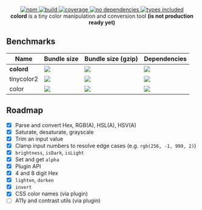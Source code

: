 <div align="center">
  <a href="https://npmjs.org/package/colord">
    <img alt="npm" src="https://img.shields.io/npm/v/colord.svg?labelColor=da248d&color=6ead0a" />
  </a>
  <a href="https://github.com/omgovich/colord/actions">
    <img alt="build" src="https://img.shields.io/github/workflow/status/omgovich/colord/Node.js%20CI/master.svg?labelColor=da248d&color=6ead0a" />
  </a>
  <a href="https://codecov.io/gh/omgovich/colord">
    <img alt="coverage" src="https://img.shields.io/codecov/c/github/omgovich/colord.svg?labelColor=da248d&color=6ead0a" />
  </a>
  <a href="https://npmjs.org/package/colord">
    <img alt="no dependencies" src="https://badgen.net/bundlephobia/dependency-count/colord?labelColor=da248d&color=6ead0a" />
  </a>
  <a href="https://npmjs.org/package/colord">
    <img alt="types included" src="https://badgen.net/npm/types/colord?labelColor=da248d&color=6ead0a" />
  </a>
</div>

<div align="center">
  <strong>colord</strong> is a tiny color manipulation and conversion tool <strong>(is not production ready yet)</strong>
</div>

## Benchmarks

| Name       | Bundle size                                                                                                          | Bundle size (gzip)                                                                                                      | Dependencies                                                                                                                      |
| ---------- | -------------------------------------------------------------------------------------------------------------------- | ----------------------------------------------------------------------------------------------------------------------- | --------------------------------------------------------------------------------------------------------------------------------- |
| **colord** | [![](https://badgen.net/bundlephobia/min/colord?color=6ead0a&label=)](https://bundlephobia.com/result?p=colord)      | [![](https://badgen.net/bundlephobia/minzip/colord?color=6ead0a&label=)](https://bundlephobia.com/result?p=colord)      | [![](https://badgen.net/bundlephobia/dependency-count/colord?color=6ead0a&label=)](https://bundlephobia.com/result?p=colord)      |
| tinycolor2 | [![](https://badgen.net/bundlephobia/min/tinycolor2?color=red&label=)](https://bundlephobia.com/result?p=tinycolor2) | [![](https://badgen.net/bundlephobia/minzip/tinycolor2?color=red&label=)](https://bundlephobia.com/result?p=tinycolor2) | [![](https://badgen.net/bundlephobia/dependency-count/tinycolor2?color=red&label=)](https://bundlephobia.com/result?p=tinycolor2) |
| color      | [![](https://badgen.net/bundlephobia/min/color?color=red&label=)](https://bundlephobia.com/result?p=color)           | [![](https://badgen.net/bundlephobia/minzip/color?color=red&label=)](https://bundlephobia.com/result?p=color)           | [![](https://badgen.net/bundlephobia/dependency-count/color?color=red&label=)](https://bundlephobia.com/result?p=color)           |

## Roadmap

- [x] Parse and convert Hex, RGB(A), HSL(A), HSV(A)
- [x] Saturate, desaturate, grayscale
- [x] Trim an input value
- [x] Clamp input numbers to resolve edge cases (e.g. `rgb(256, -1, 999, 2)`)
- [x] `brightness`, `isDark`, `isLight`
- [x] Set and get `alpha`
- [x] Plugin API
- [x] 4 and 8 digit Hex
- [x] `lighten`, `darken`
- [x] `invert`
- [x] CSS color names (via plugin)
- [ ] A11y and contrast utils (via plugin)
